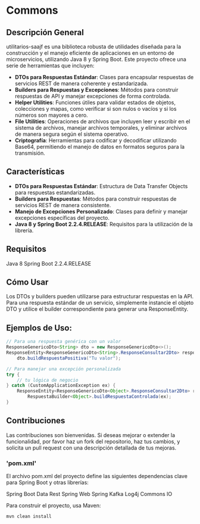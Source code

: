 # Commons

## Descripción General
utilitarios-saajf es una biblioteca robusta de utilidades diseñada para la construcción y el manejo eficiente de aplicaciones en un entorno de microservicios, utilizando Java 8 y Spring Boot. Este proyecto ofrece una serie de herramientas que incluyen:

- **DTOs para Respuestas Estándar**: Clases para encapsular respuestas de servicios REST de manera coherente y estandarizada.
- **Builders para Respuestas y Excepciones**: Métodos para construir respuestas de API y manejar excepciones de forma controlada.
- **Helper Utilities**: Funciones útiles para validar estados de objetos, colecciones y mapas, como verificar si son nulos o vacíos y si los números son mayores a cero.
- **File Utilities**: Operaciones de archivos que incluyen leer y escribir en el sistema de archivos, manejar archivos temporales, y eliminar archivos de manera segura según el sistema operativo.
- **Criptografía**: Herramientas para codificar y decodificar utilizando Base64, permitiendo el manejo de datos en formatos seguros para la transmisión.

## Características
- **DTOs para Respuestas Estándar**: Estructura de Data Transfer Objects para respuestas estandarizadas.
- **Builders para Respuestas**: Métodos para construir respuestas de servicios REST de manera consistente.
- **Manejo de Excepciones Personalizado**: Clases para definir y manejar excepciones específicas del proyecto.
- **Java 8 y Spring Boot 2.2.4.RELEASE**: Requisitos para la utilización de la librería.

## Requisitos
Java 8
Spring Boot 2.2.4.RELEASE
## Cómo Usar
Los DTOs y builders pueden utilizarse para estructurar respuestas en la API. Para una respuesta estándar de un servicio, simplemente instancie el objeto DTO y utilice el builder correspondiente para generar una ResponseEntity.

## Ejemplos de Uso:
```java
// Para una respuesta genérica con un valor
ResponseGenericoDto<String> dto = new ResponseGenericoDto<>();
ResponseEntity<ResponseGenericoDto<String>.ResponseConsultar2Dto> response = 
    dto.buildRespuestaPositiva("Tu valor");

// Para manejar una excepción personalizada
try {
    // tu lógica de negocio
} catch (CustomApplicationException ex) {
    ResponseEntity<ResponseGenericoDto<Object>.ResponseConsultar2Dto> response = 
        RespuestaBuilder<Object>.buildRespuestaControlada(ex);
}
```
## Contribuciones
Las contribuciones son bienvenidas. Si deseas mejorar o extender la funcionalidad, por favor haz un fork del repositorio, haz tus cambios, y solicita un pull request con una descripción detallada de tus mejoras.

### 'pom.xml'

El archivo pom.xml del proyecto define las siguientes dependencias clave para Spring Boot y otras librerías:

Spring Boot Data Rest
Spring Web
Spring Kafka
Log4j
Commons IO

Para construir el proyecto, usa Maven:
```shell
mvn clean install
```
